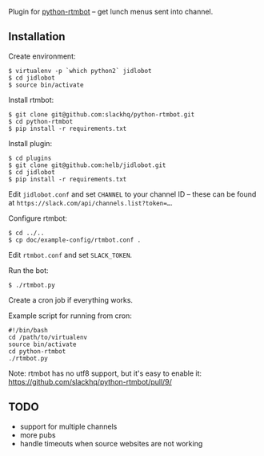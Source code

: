 Plugin for [python-rtmbot](https://github.com/slackhq/python-rtmbot) – get lunch menus sent into channel.

## Installation

Create environment:

```
$ virtualenv -p `which python2` jidlobot
$ cd jidlobot
$ source bin/activate
```

Install rtmbot:

```
$ git clone git@github.com:slackhq/python-rtmbot.git
$ cd python-rtmbot
$ pip install -r requirements.txt
```

Install plugin:

```
$ cd plugins
$ git clone git@github.com:helb/jidlobot.git
$ cd jidlobot
$ pip install -r requirements.txt
```

Edit `jidlobot.conf` and set `CHANNEL` to your channel ID – these can be found at `https://slack.com/api/channels.list?token=…`.

Configure rtmbot:

```
$ cd ../..
$ cp doc/example-config/rtmbot.conf .
```

Edit `rtmbot.conf` and set `SLACK_TOKEN`.

Run the bot:

```
$ ./rtmbot.py
```

Create a cron job if everything works.

Example script for running from cron:

```
#!/bin/bash
cd /path/to/virtualenv
source bin/activate
cd python-rtmbot
./rtmbot.py
```

Note: rtmbot has no utf8 support, but it's easy to enable it: https://github.com/slackhq/python-rtmbot/pull/9/


## TODO

 - support for multiple channels
 - more pubs
 - handle timeouts when source websites are not working
 